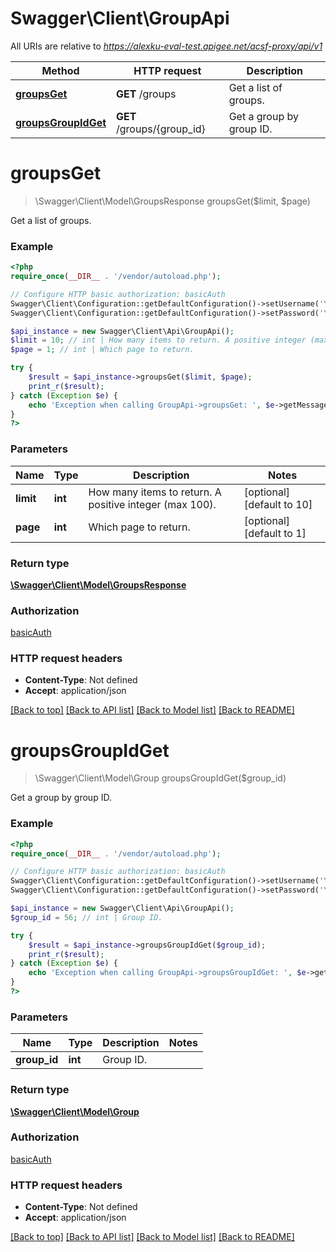 # Swagger\Client\GroupApi

All URIs are relative to *https://alexku-eval-test.apigee.net/acsf-proxy/api/v1*

Method | HTTP request | Description
------------- | ------------- | -------------
[**groupsGet**](GroupApi.md#groupsGet) | **GET** /groups | Get a list of groups.
[**groupsGroupIdGet**](GroupApi.md#groupsGroupIdGet) | **GET** /groups/{group_id} | Get a group by group ID.


# **groupsGet**
> \Swagger\Client\Model\GroupsResponse groupsGet($limit, $page)

Get a list of groups.

### Example
```php
<?php
require_once(__DIR__ . '/vendor/autoload.php');

// Configure HTTP basic authorization: basicAuth
Swagger\Client\Configuration::getDefaultConfiguration()->setUsername('YOUR_USERNAME');
Swagger\Client\Configuration::getDefaultConfiguration()->setPassword('YOUR_PASSWORD');

$api_instance = new Swagger\Client\Api\GroupApi();
$limit = 10; // int | How many items to return. A positive integer (max 100).
$page = 1; // int | Which page to return.

try {
    $result = $api_instance->groupsGet($limit, $page);
    print_r($result);
} catch (Exception $e) {
    echo 'Exception when calling GroupApi->groupsGet: ', $e->getMessage(), PHP_EOL;
}
?>
```

### Parameters

Name | Type | Description  | Notes
------------- | ------------- | ------------- | -------------
 **limit** | **int**| How many items to return. A positive integer (max 100). | [optional] [default to 10]
 **page** | **int**| Which page to return. | [optional] [default to 1]

### Return type

[**\Swagger\Client\Model\GroupsResponse**](../Model/GroupsResponse.md)

### Authorization

[basicAuth](../../README.md#basicAuth)

### HTTP request headers

 - **Content-Type**: Not defined
 - **Accept**: application/json

[[Back to top]](#) [[Back to API list]](../../README.md#documentation-for-api-endpoints) [[Back to Model list]](../../README.md#documentation-for-models) [[Back to README]](../../README.md)

# **groupsGroupIdGet**
> \Swagger\Client\Model\Group groupsGroupIdGet($group_id)

Get a group by group ID.

### Example
```php
<?php
require_once(__DIR__ . '/vendor/autoload.php');

// Configure HTTP basic authorization: basicAuth
Swagger\Client\Configuration::getDefaultConfiguration()->setUsername('YOUR_USERNAME');
Swagger\Client\Configuration::getDefaultConfiguration()->setPassword('YOUR_PASSWORD');

$api_instance = new Swagger\Client\Api\GroupApi();
$group_id = 56; // int | Group ID.

try {
    $result = $api_instance->groupsGroupIdGet($group_id);
    print_r($result);
} catch (Exception $e) {
    echo 'Exception when calling GroupApi->groupsGroupIdGet: ', $e->getMessage(), PHP_EOL;
}
?>
```

### Parameters

Name | Type | Description  | Notes
------------- | ------------- | ------------- | -------------
 **group_id** | **int**| Group ID. |

### Return type

[**\Swagger\Client\Model\Group**](../Model/Group.md)

### Authorization

[basicAuth](../../README.md#basicAuth)

### HTTP request headers

 - **Content-Type**: Not defined
 - **Accept**: application/json

[[Back to top]](#) [[Back to API list]](../../README.md#documentation-for-api-endpoints) [[Back to Model list]](../../README.md#documentation-for-models) [[Back to README]](../../README.md)

